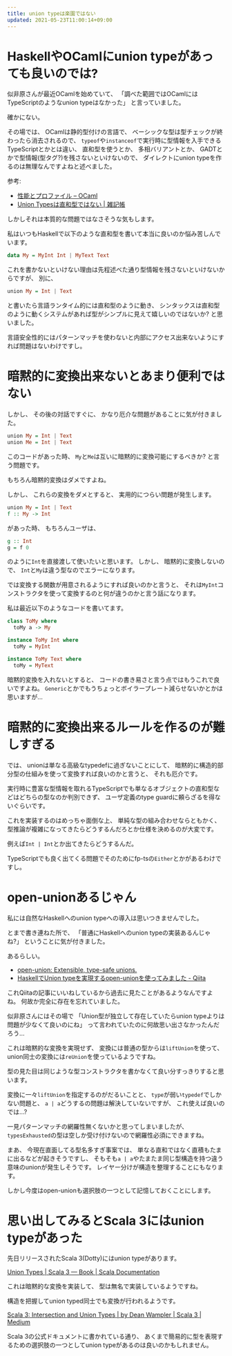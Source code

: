 ```yaml
---
title: union typeは楽園ではない
updated: 2021-05-23T11:00:14+09:00
---
```


# HaskellやOCamlにunion typeがあっても良いのでは?

似非原さんが最近OCamlを始めていて、
「調べた範囲ではOCamlにはTypeScriptのようなunion typeはなかった」
と言っていました。

確かにない。

その場では、
OCamlは静的型付けの言語で、
ベーシックな型は型チェックが終わったら消去されるので、
`typeof`や`instanceof`で実行時に型情報を入手できるTypeScriptとかとは違い、
直和型を使うとか、
多相バリアントとか、
GADTとかで型情報(型タグ?)を残さないといけないので、
ダイレクトにunion typeを作るのは無理なんですよねと述べました。

参考:

* [性能とプロファイル – OCaml](https://ocaml.org/learn/tutorials/performance_and_profiling.ja.html)
* [Union Typesは直和型ではない | 雑記帳](https://blog.miz-ar.info/2015/01/union-types/)

しかしそれは本質的な問題ではなさそうな気もします。

私はいつもHaskellで以下のような直和型を書いて本当に良いのか悩み苦しんでいます。

~~~hs
data My = MyInt Int | MyText Text
~~~

これを書かないといけない理由は先程述べた通り型情報を残さないといけないからですが、
別に、

~~~hs
union My = Int | Text
~~~

と書いたら言語ランタイム的には直和型のように動き、
シンタックスは直和型のように動くシステムがあれば型がシンプルに見えて嬉しいのではないか?
と思いました。

言語安全性的にはパターンマッチを使わないと内部にアクセス出来ないようにすれば問題はないわけですし。

# 暗黙的に変換出来ないとあまり便利ではない

しかし、
その後の対話ですぐに、
かなり厄介な問題があることに気が付きました。

~~~hs
union My = Int | Text
union Me = Int | Text
~~~

このコードがあった時、
`My`と`Me`は互いに暗黙的に変換可能にするべきか?
と言う問題です。

もちろん暗黙的変換はダメですよね。

しかし、
これらの変換をダメとすると、
実用的につらい問題が発生します。

~~~hs
union My = Int | Text
f :: My -> Int
~~~

があった時、
もちろんユーザは、

~~~hs
g :: Int
g = f 0
~~~

のように`Int`を直接渡して使いたいと思います。
しかし、
暗黙的に変換しないので、
`Int`と`My`は違う型なのでエラーになります。

では変換する関数が用意されるようにすれば良いのかと言うと、
それは`MyInt`コンストラクタを使って変換するのと何が違うのかと言う話になります。

私は最近以下のようなコードを書いてます。

~~~hs
class ToMy where
  toMy a -> My

instance ToMy Int where
  toMy = MyInt

instance ToMy Text where
  toMy = MyText
~~~

暗黙的変換を入れないとすると、
コードの書き易さと言う点ではもうこれで良いですよね。
`Generic`とかでもうちょっとボイラープレート減らせないかとかは思いますが…

# 暗黙的に変換出来るルールを作るのが難しすぎる

では、
unionは単なる高級なtypedefに過ぎないことにして、
暗黙的に構造的部分型の仕組みを使って変換すれば良いのかと言うと、
それも厄介です。

実行時に豊富な型情報を取れるTypeScriptでも単なるオブジェクトの直和型などはどちらの型なのか判別できず、
ユーザ定義のtype guardに頼らざるを得ないぐらいです。

これを実装するのはめっちゃ面倒な上、
単純な型の組み合わせならともかく、
型推論が複雑になってきたらどうするんだろとか仕様を決めるのが大変です。

例えば`Int | Int`とか出てきたらどうするんだ。

TypeScriptでも良く出てくる問題でそのためにfp-tsの`Either`とかがあるわけですし。

# open-unionあるじゃん

私には自然なHaskellへのunion typeへの導入は思いつきませんでした。

とまで書き連ねた所で、
「普通にHaskellへのunion typeの実装あるんじゃね?」
ということに気が付きました。

あるらしい。

* [open-union: Extensible, type-safe unions.](https://hackage.haskell.org/package/open-union)
* [HaskellでUnion typeを実現するopen-unionを使ってみました - Qiita](https://qiita.com/nwtgck/items/03e0817ceda5c4b60957)

これQiitaの記事にいいねしているから過去に見たことがあるようなんですよね。
何故か完全に存在を忘れていました。

似非原さんにはその場で
「Union型が独立して存在していたらunion typeよりは問題が少なくて良いのにね」
って言われていたのに何故思い出さなかったんだろう…

これは暗黙的な変換を実現せず、
変換には普通の型からは`liftUnion`を使って、
union同士の変換には`reUnion`を使っているようですね。

型の見た目は同じような型コンストラクタを書かなくて良い分すっきりすると思います。

変換に一々`liftUnion`を指定するのがだるいことと、
`type`が弱い`typedef`でしかない問題と、
`a | a`どうするの問題は解決していないですが、
これ使えば良いのでは…?

一見パターンマッチの網羅性無くないかと思ってしまいましたが、
`typesExhausted`の型は空しか受け付けないので網羅性必須にできますね。

まあ、
今現在直面してる型名多すぎ事案では、
単なる直和ではなく直積もたまに出るなどが起きそうですし、
そもそも`a | a`やたまたま同じ型構造を持つ違う意味のunionが発生しそうです。
レイヤー分けが構造を整理することにもなります。

しかし今度はopen-unionも選択肢の一つとして記憶しておくことにします。

# 思い出してみるとScala 3にはunion typeがあった

先日リリースされたScala 3(Dotty)にはunion typeがあります。

[Union Types | Scala 3 — Book | Scala Documentation](https://docs.scala-lang.org/scala3/book/types-union.html)

これは暗黙的な変換を実装して、
型は無名で実装しているようですね。

構造を把握してunion typed同士でも変換が行われるようです。

[Scala 3: Intersection and Union Types | by Dean Wampler | Scala 3 | Medium](https://medium.com/scala-3/intersection-and-union-types-860665b785c1)

Scala 3の公式ドキュメントに書かれている通り、
あくまで簡易的に型を表現するための選択肢の一つとしてunion typeがあるのは良いのかもしれません。
